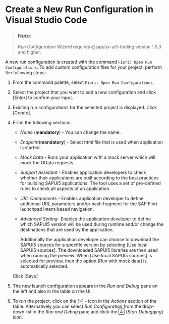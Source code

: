 <!-- loio3b1f37edf22c4d3dbc14472d6dcb6e2a -->

<link rel="stylesheet" type="text/css" href="../css/sap-icons.css"/>

# Create a New Run Configuration in Visual Studio Code

> ### Note:  
> *Run Configuration Wizard* requires @sap/ux-ui5-tooling version 1.5.3 and higher.

A new run configuration is created with the command `Fiori: Open Run Configurations`. To add custom configuration files for your project, perform the following steps:

1.  From the command palette, select `Fiori: Open Run Configurations`.
2.  Select the project that you want to add a new configuration and click [Enter\] to confirm your input.
3.  Existing run configurations for the selected project is displayed. Click [Create\].
4.  Fill in the following sections:

    -   *Name* \(**mandatory**\) - You can change the name.
    -   *Endpoint*\(**mandatory**\) - Select html file that is used when application is started.
    -   *Mock Data* - Runs your application with a mock server which will mock the OData requests.
    -   *Support Assistant* - Enables application developers to check whether their applications are built according to the best practices for building SAPUI5 applications. The tool uses a set of pre-defined rules to check all aspects of an application.
    -   *URL Components* - Enables application developer to define additional URL parameters and/or hash fragment for the SAP Fiori launchpad intent-based navigation.
    -   *Advanced Setting*- Enables the application developer to define which SAPUI5 version will be used during runtime and/or change the destinations that are used by the application.

        Additionally the application developer can choose to download the SAPUI5 sources for a specific version by selecting [Use local SAPUI5 sources\]. The downloaded SAPUI5 libraries are then used when running the preview. When [Use local SAPUI5 sources\] is selected for preview, then the option [Run with mock data\] is automatically selected.


    Click [Save\]

5.  The new launch configuration appears in the *Run and Debug* pane on the left and also in the table on the UI.
6.  To run the project, click on the [\>\] - icon in the *Actions* section of the table. Alternatively you can select *Run Configuration* from the drop-down list in the *Run and Debug* pane and click the <span class="SAP-icons-V5"></span> \(*Start Debugging*\) icon.

